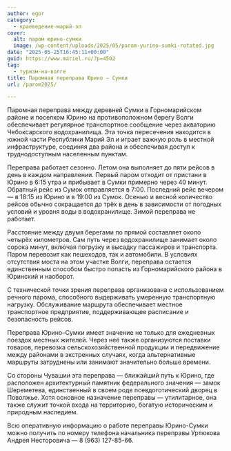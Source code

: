 ```yaml
---
author: egor
category:
  - краеведение-марий-эл
cover:
  alt: паром юрино-сумки
  image: /wp-content/uploads/2025/05/parom-yurino-sumki-rotated.jpg
date: "2025-05-25T16:45:11+00:00"
guid: https://www.mariel.ru/?p=4502
tag:
  - туризм-на-волге
title: Паромная переправа Юрино – Сумки
url: /parom2025/

---
```

Паромная переправа между деревней Сумки в Горномарийском районе и поселком Юрино на противоположном берегу Волги обеспечивает регулярное транспортное сообщение через акваторию Чебоксарского водохранилища. Эта точка пересечения находится в южной части Республики Марий Эл и играет важную роль в местной инфраструктуре, соединяя два района и обеспечивая доступ к труднодоступным населенным пунктам.

Переправа работает сезонно. Летом она выполняет до пяти рейсов в день в каждом направлении. Первый паром отходит от пристани в Юрино в 6:15 утра и прибывает в Сумки примерно через 40 минут. Обратный рейс из Сумок отправляется в 7:00. Последний рейс вечером — в 18:15 из Юрино и в 19:00 из Сумок. Осенью и весной количество рейсов обычно сокращается до трёх в день в зависимости от погодных условий и уровня воды в водохранилище. Зимой переправа не работает.

Расстояние между двумя берегами по прямой составляет около четырёх километров. Сам путь через водохранилище занимает около сорока минут, включая погрузку и высадку пассажиров и транспорта. Паром перевозит как пешеходов, так и автомобили. В условиях отсутствия моста на этом участке Волги, переправа остается единственным способом быстро попасть из Горномарийского района в Юринский и наоборот.

С технической точки зрения переправа организована с использованием речного парома, способного выдерживать умеренную транспортную нагрузку. Обслуживание маршрута обеспечивает местное транспортное предприятие, поддерживающее расписание и безопасность рейсов.

Переправа Юрино–Сумки имеет значение не только для ежедневных поездок местных жителей. Через неё также организуются поставки товаров, перевозка сельскохозяйственной продукции и передвижение между районами в экстренных случаях, когда альтернативные маршруты затруднены или занимают значительно больше времени.

Со стороны Чувашии эта переправа — ближайший путь к Юрино, где расположен архитектурный памятник федерального значения — замок Шереметева, единственный в своем роде псевдоготический дворец в Поволжье. Хотя основное назначение переправы — утилитарное, она также служит точкой входа на территорию, богатую историческим и природным наследием.

Всю оперативную информацию о работе переправы Юрино-Сумки можно получить по номеру телефона начальника переправы Уртюкова Андрея Несторовича — 8 (963) 127-85-66.
